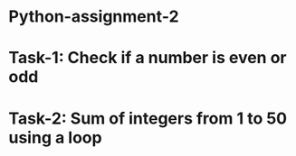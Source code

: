# Python-assignment-2

# Task-1: Check if a number is even or odd

# Task-2: Sum of integers from 1 to 50 using a loop